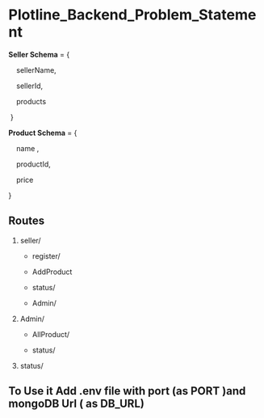 # Plotline_Backend_Problem_Statement

**Seller Schema** = {

    sellerName,

    sellerId,

    products

 }

**Product Schema** = {

    name ,

    productId,

    price

}

## Routes

1. seller/
   
   * register/
   
   * AddProduct
   
   * status/
   
   * Admin/

2. Admin/
   
   * AllProduct/
   
   * status/

3. status/



## To Use it Add .env file with port (as PORT )and mongoDB Url ( as DB_URL)